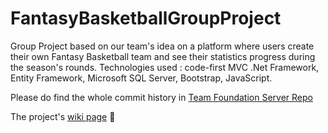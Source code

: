 # FantasyBasketballGroupProject
Group Project based on our team's idea on a platform where users create their own Fantasy Basketball team and see their statistics progress during the season's rounds. Technologies used : code-first MVC .Net Framework, Entity Framework, Microsoft SQL Server, Bootstrap, JavaScript.


Please do find the whole commit history in [Team Foundation Server Repo](https://dev.azure.com/alikip/FantasyEuroleague)


The project's [wiki page](https://dev.azure.com/alikip/FantasyEuroleague/_wiki/wikis/FantasyEuroleague.wiki/4/Azure-DevOps-Add-Members)
:revolving_hearts:
